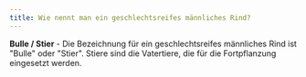 ```yaml
---
title: Wie nennt man ein geschlechtsreifes männliches Rind?
---
```


**Bulle / Stier** - Die Bezeichnung für ein geschlechtsreifes männliches Rind ist "Bulle" oder "Stier". Stiere sind die Vatertiere, die für die Fortpflanzung eingesetzt werden.
